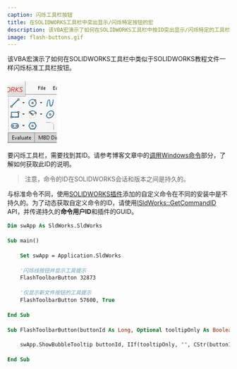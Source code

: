 ```yaml
---
caption: 闪烁工具栏按钮
title: 在SOLIDWORKS工具栏中突出显示/闪烁特定按钮的宏
description: 该VBA宏演示了如何在SOLIDWORKS工具栏中按ID突出显示/闪烁特定的工具栏按钮
image: flash-buttons.gif
---
```

该VBA宏演示了如何在SOLIDWORKS工具栏中类似于SOLIDWORKS教程文件一样闪烁标准工具栏按钮。

![闪烁草图线命令](flash-buttons.gif)

要闪烁工具栏，需要找到其ID。请参考博客文章中的[调用Windows命令](https://blog.codestack.net/missing-solidworks-api-command#calling-windows-command)部分，了解如何获取此ID的说明。

> 注意，命令的ID在SOLIDWORKS会话和版本之间是持久的。

与标准命令不同，使用[SOLIDWORKS插件](/docs/codestack/solidworks-api/getting-started/add-ins/)添加的自定义命令在不同的安装中是不持久的。为了动态获取自定义命令的ID，请使用[ISldWorks::GetCommandID](https://help.solidworks.com/2017/english/api/sldworksapi/SolidWorks.Interop.sldworks~SolidWorks.Interop.sldworks.ISldWorks~GetCommandID.html) API，并传递持久的**命令用户ID**和插件的GUID。

~~~ vb
Dim swApp As SldWorks.SldWorks

Sub main()

    Set swApp = Application.SldWorks
    
    '闪烁线按钮并显示工具提示
    FlashToolbarButton 32873
    
    '仅显示新文件按钮的工具提示
    FlashToolbarButton 57600, True
    
End Sub

Sub FlashToolbarButton(buttonId As Long, Optional tooltipOnly As Boolean = False)
    
    swApp.ShowBubbleTooltip buttonId, IIf(tooltipOnly, "", CStr(buttonId)), 0, "", ""
    
End Sub
~~~